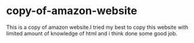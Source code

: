 # copy-of-amazon-website
This is a copy of amazon website.I tried my best to copy this website with limited amount of knowledge of html and i think done some good job.
